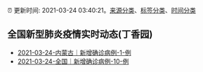 :alarm_clock: 更新时间: 2021-03-24 03:40:21。[来源分类](../README.md)、[标签分类](../TAGS.md)、[时间分类](../TIMELINE.md)

## 全国新型肺炎疫情实时动态(丁香园)




- [2021-03-24-内蒙古｜新增确诊病例-1-例](http://wjw.nmg.gov.cn/doc/2021/03/23/318297.shtml) 
- [2021-03-24-全国｜新增确诊病例-10-例](http://app.cctv.com/special/cportal/detail/arti/index.html?id=ArtinwcKYetqhddFZAYrDaJc210324&isfromapp=1) 